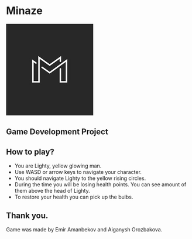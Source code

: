 # Minaze
<img src="/Assets/logo.jpg"></img>
## Game Development Project

## How to play?
* You are Lighty, yellow glowing man.
* Use WASD or arrow keys to navigate your character.
* You should navigate Lighty to the yellow rising circles.
* During the time you will be losing health points. You can see amount of them above the head of Lighty.
* To restore your health you can pick up the bulbs.

## Thank you.
Game was made by Emir Amanbekov and Aiganysh Orozbakova.

